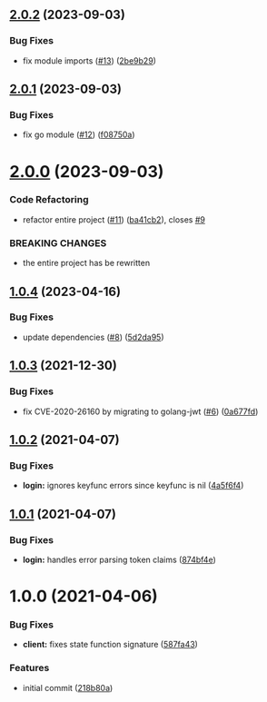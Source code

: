 ## [2.0.2](https://github.com/tlkamp/litter-api/compare/v2.0.1...v2.0.2) (2023-09-03)


### Bug Fixes

* fix module imports ([#13](https://github.com/tlkamp/litter-api/issues/13)) ([2be9b29](https://github.com/tlkamp/litter-api/commit/2be9b297476fab6d18e831591f3899252f0a5a43))

## [2.0.1](https://github.com/tlkamp/litter-api/compare/v2.0.0...v2.0.1) (2023-09-03)


### Bug Fixes

* fix go module ([#12](https://github.com/tlkamp/litter-api/issues/12)) ([f08750a](https://github.com/tlkamp/litter-api/commit/f08750af209d572f5bd59502f9d081a77e3a48b1))

# [2.0.0](https://github.com/tlkamp/litter-api/compare/v1.0.4...v2.0.0) (2023-09-03)


### Code Refactoring

* refactor entire project ([#11](https://github.com/tlkamp/litter-api/issues/11)) ([ba41cb2](https://github.com/tlkamp/litter-api/commit/ba41cb27b24f172e2604c1b363f83a626fa31e58)), closes [#9](https://github.com/tlkamp/litter-api/issues/9)


### BREAKING CHANGES

* the entire project has be rewritten

## [1.0.4](https://github.com/tlkamp/litter-api/compare/v1.0.3...v1.0.4) (2023-04-16)


### Bug Fixes

* update dependencies ([#8](https://github.com/tlkamp/litter-api/issues/8)) ([5d2da95](https://github.com/tlkamp/litter-api/commit/5d2da95a50f4deeb93b215e9c2f26ffee3cb92e4))

## [1.0.3](https://github.com/tlkamp/litter-api/compare/v1.0.2...v1.0.3) (2021-12-30)


### Bug Fixes

* fix CVE-2020-26160 by migrating to golang-jwt ([#6](https://github.com/tlkamp/litter-api/issues/6)) ([0a677fd](https://github.com/tlkamp/litter-api/commit/0a677fdfeea1272a442b7752fde4a29a600ccc1e))

## [1.0.2](https://github.com/tlkamp/litter-api/compare/v1.0.1...v1.0.2) (2021-04-07)


### Bug Fixes

* **login:** ignores keyfunc errors since keyfunc is nil ([4a5f6f4](https://github.com/tlkamp/litter-api/commit/4a5f6f4dc49a7983bb7d8bcb914d6e7de794dc82))

## [1.0.1](https://github.com/tlkamp/litter-api/compare/v1.0.0...v1.0.1) (2021-04-07)


### Bug Fixes

* **login:** handles error parsing token claims ([874bf4e](https://github.com/tlkamp/litter-api/commit/874bf4ea202c95a839abf09006db4fcd39f77c70))

# 1.0.0 (2021-04-06)


### Bug Fixes

* **client:** fixes state function signature ([587fa43](https://github.com/tlkamp/litter-api/commit/587fa43e985f3f584db5fbaa78bd0849c6e0de3e))


### Features

* initial commit ([218b80a](https://github.com/tlkamp/litter-api/commit/218b80a00f3535d6bffb923366d4555a186566bb))
